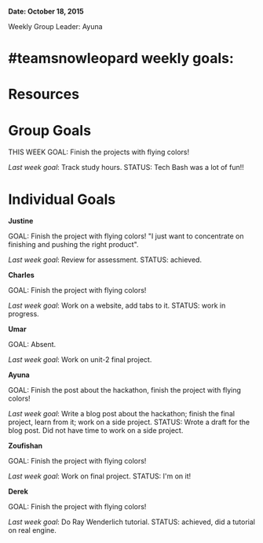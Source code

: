 **Date: October 18, 2015**

Weekly Group Leader: Ayuna

# #teamsnowleopard weekly goals:

# Resources 

# Group Goals
THIS WEEK GOAL: Finish the projects with flying colors!  

*Last week goal*: Track study hours. STATUS: Tech Bash was a lot of fun!!

# Individual Goals
**Justine**

GOAL: Finish the project with flying colors! "I just want to concentrate on finishing and pushing the right product".  

*Last week goal*: Review for assessment. STATUS: achieved. 

**Charles**

GOAL: Finish the project with flying colors!

*Last week goal*: Work on a website, add tabs to it. STATUS: work in progress. 

**Umar**

GOAL: Absent.

*Last week goal*: Work on unit-2 final project.   

**Ayuna**

GOAL: Finish the post about the hackathon, finish the project with flying colors!

*Last week goal*: Write a blog post about the hackathon; finish the final project, learn from it; work on a side project. STATUS: Wrote a draft for the blog post. Did not have time to work on a side project.   

**Zoufishan**

GOAL: Finish the project with flying colors!  

*Last week goal*: Work on final project. STATUS: I'm on it!    

**Derek**

GOAL: Finish the project with flying colors!  

*Last week goal*: Do Ray Wenderlich tutorial. STATUS: achieved, did a tutorial on real engine.   
